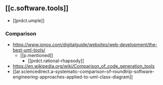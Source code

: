 
## 

## [[c.software.tools]]

- [[prdct.umple]]

### Comparison

- https://www.ionos.com/digitalguide/websites/web-development/the-best-uml-tools/
  - [[p.mentioned]]
    - [[prdct.rational-rhapsody]]
- https://en.wikipedia.org/wiki/Comparison_of_code_generation_tools
- [[ar.sciencedirect.a-systematic-comparison-of-roundtrip-software-engineering-approaches-applied-to-uml-class-diagram]]
